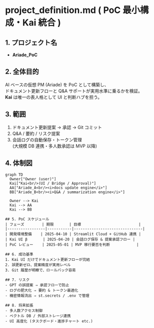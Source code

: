 # project_definition.md ( PoC 最小構成・Kai 統合 )

## 1. プロジェクト名
- **Ariade_PoC**

## 2. 全体目的
AI ベースの仮想 PM (Ariade) を PoC として構築し、  
ドキュメント更新フローと Q&A サポートが実用水準に乗るかを検証。  
**Kai** は唯一の表人格として UI と判断ハブを担う。

## 3. 範囲
1. ドキュメント更新提案 → 承認 → Git コミット  
2. Q&A / 要約 / リスク提案  
3. 会話ログの自動保存・トークン管理  
(大規模 DB 連携・多人数承認は MVP 以降)

## 4. 体制図
```mermaid
graph TD
  Owner["Owner (user)"]
  Kai["Kai<br/>(UI / Bridge / Approval)"]
  AA["Ariade_A<br/><i>docs update engine</i>"]
  BB["Ariade_B<br/><i>Q&A / summarization engine</i>"]

  Owner --> Kai
  Kai --> AA
  Kai --> BB

## 5. PoC スケジュール
| フェーズ        | 期限       | 目標                          |
|-----------------|-----------|-------------------------------|
| 開発環境整備    | 2025‑04‑10 | Streamlit Cloud + GitHub 連携 |
| Kai UI β       | 2025‑04‑20 | 会話ログ保存 & 提案承認フロー |
| PoC レビュー    | 2025‑05‑01 | MVP 移行要否を判断            |

## 6. 成功基準
1. Kai UI だけでドキュメント更新フローが完結  
2. 誤更新ゼロ、提案精度が実用レベル  
3. Git 履歴が明瞭で、ロールバック容易

## 7. リスク
- GPT の誤提案 ⇒ 承認フローで防止  
- ログの肥大化 ⇒ 要約 & トークン最適化  
- 機密情報流出 ⇒ st.secrets / .env で管理

## 8. 将来拡張
- 多人数アクセス制御  
- ベクトル DB / 外部ストレージ連携  
- UI 高度化 (タスクボード・進捗チャート etc.)
